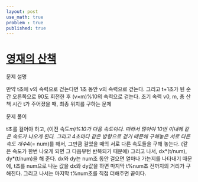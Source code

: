 ```yaml
---
layout: post
use_math: true
problem : true
published: true
---
```


# [영재의 산책](https://www.acmicpc.net/problem/19953)

문제 설명

만약 t초에 v의 속력으로 걷는다면 1초 동안 v의 속력으로 걷는다. 그리고 t+1초가 된 순간 오른쪽으로 90도 회전한 후 (v×m)%10의 속력으로 걷는다. 초기 속력 v0, m, 총 산책 시간 t가 주어졌을 때, 최종 위치를 구하는 문제

문제 풀이

t초를 걸어야 하고, (이전 속도*m)%10가 다음 속도이다. 따라서 많아야 10번 이내에 같은 속도가 나오게 된다. 그리고 4초마다 같은 방향으로 걷기 때문에 구해놓은 서로 다른 속도 개수*4(= num)를 해서, 그만큼 걸었을 때의 서로 다른 속도들을 구해 놓는다. (같은 속도가 한번 나오게 되면 그 다음부턴 반복되기 때문에) 그리고 나서, dx*(t/num), dy*(t/num)을 해 준다. dx와 dy는 num초 동안 걸으면 얼마나 가는지를 나타내기 때문에, t초를 num으로 나눈 값을 dx와 dy값을 하면 마지막 t%num초 전까지의 거리가 구해진다. 그리고 나서는 마지막 t%num초를 직접 더해주면 끝이다.